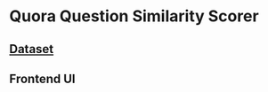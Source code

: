 # Quora Question Similarity Scorer

## [Dataset](https://www.kaggle.com/competitions/quora-question-pairs/data)

## Frontend UI 


